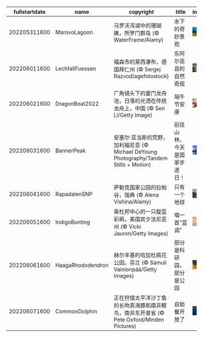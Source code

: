 |fullstartdate|name|copyright|title|image|
|--|--|--|--|--|
202205311600|MarovoLagoon|马罗沃泻湖中的珊瑚礁，所罗门群岛 (© WaterFrame/Alamy)|水下的奇妙景观|![](/zh-CN/2022/06/202205311600MarovoLagoon.jpg)|
202206011600|LechfallFuessen|福森市的莱西瀑布，德国拜仁州 (© Sergej Razvod/agefotostock)|东阿尔高县的自然奇观|![](/zh-CN/2022/06/202206011600LechfallFuessen.jpg)|
202206021600|DragonBoat2022|广角镜头下的厦门龙舟池，日落的光洒在传统龙舟上，中国 (© Sen Li/Getty Image)|端午节安康|![](/zh-CN/2022/06/202206021600DragonBoat2022.jpg)|
202206031600|BannerPeak|安塞尔·亚当斯的荒野，加利福尼亚 (© Michael DeYoung Photography/Tandem Stills + Motion)|前往山林，今天是国家步道日！|![](/zh-CN/2022/06/202206031600BannerPeak.jpg)|
202206041600|RapadalenSNP|萨勒克国家公园的拉帕谷，瑞典 (© Alena Vishina/Alamy)|只有一个地球|![](/zh-CN/2022/06/202206041600RapadalenSNP.jpg)|
202206051600|IndigoBunting|奥杜邦中心的一只靛蓝彩鹀，美国宾夕法尼亚州 (© Vicki Jauron/Getty Images)|唱一首“蓝调”|![](/zh-CN/2022/06/202206051600IndigoBunting.jpg)|
202206061600|HaagaRhododendron|赫尔辛基的哈加杜鹃花公园，芬兰 (© Samuli Vainionpää/Getty Images)|部分是科研园，部分是公园|![](/zh-CN/2022/06/202206061600HaagaRhododendron.jpg)|
202206071600|CommonDolphin|正在狩猎太平洋沙丁鱼的长吻真海豚和南非鲣鸟，南非东开普省 (© Pete Oxford/Minden Pictures)|自助餐开放了|![](/zh-CN/2022/06/202206071600CommonDolphin.jpg)|
